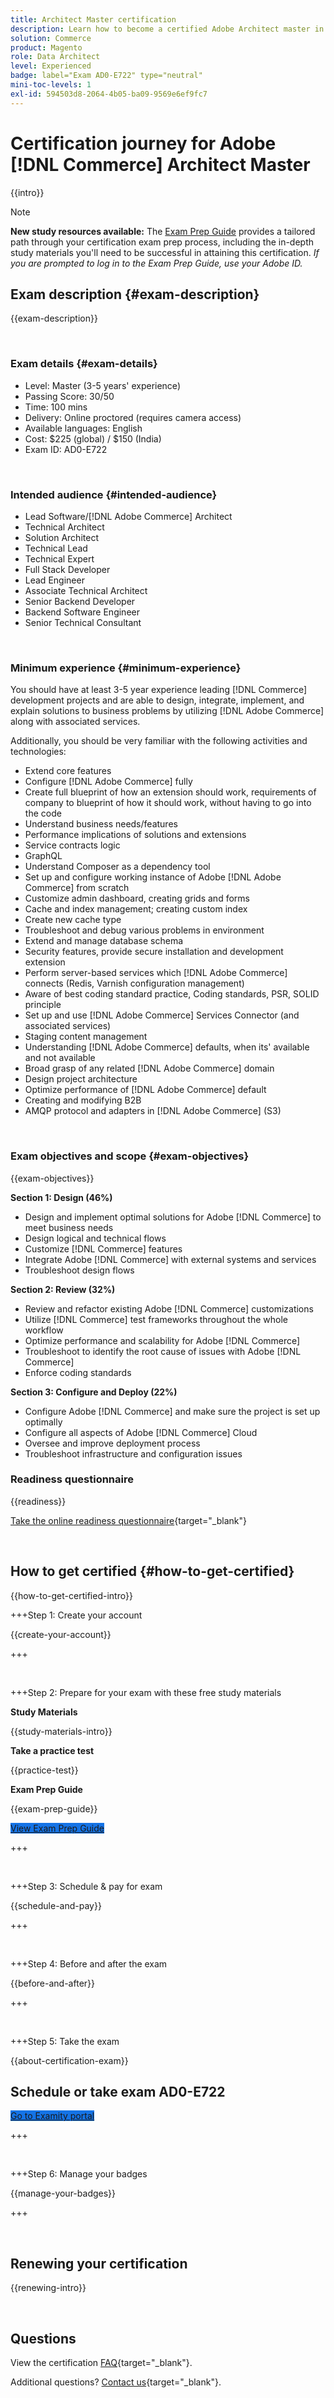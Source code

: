 ```yaml
---
title: Architect Master certification
description: Learn how to become a certified Adobe Architect master in Adobe [!DNL Commerce].
solution: Commerce
product: Magento
role: Data Architect
level: Experienced
badge: label="Exam AD0-E722" type="neutral"
mini-toc-levels: 1
exl-id: 594503d8-2064-4b05-ba09-9569e6ef9fc7
---
```

# Certification journey for Adobe [!DNL Commerce] Architect Master

{{intro}}

>[!NOTE]
>
>**New study resources available:** The [Exam Prep Guide](https://app.rockinfo.com/courses/playScorm/388) provides a tailored path through your certification exam prep process, including the in-depth study materials you'll need to be successful in attaining this certification. _If you are prompted to log in to the Exam Prep Guide, use your Adobe ID._

## Exam description {#exam-description}

{{exam-description}}

<br>

### Exam details {#exam-details}

* Level: Master (3-5 years' experience)
* Passing Score: 30/50
* Time: 100 mins
* Delivery: Online proctored (requires camera access)
* Available languages: English
* Cost: $225 (global) / $150 (India)
* Exam ID: AD0-E722

<br>

### Intended audience {#intended-audience}

* Lead Software/[!DNL Adobe Commerce] Architect
* Technical Architect
* Solution Architect
* Technical Lead
* Technical Expert
* Full Stack Developer
* Lead Engineer
* Associate Technical Architect
* Senior Backend Developer
* Backend Software Engineer
* Senior Technical Consultant

<br>

### Minimum experience {#minimum-experience}

You should have at least 3-5 year experience leading [!DNL Commerce] development projects and are able to design, integrate, implement, and explain solutions to business problems by utilizing [!DNL Adobe Commerce] along with associated services.

Additionally, you should be very familiar with the following activities and technologies:

* Extend core features
* Configure [!DNL Adobe Commerce] fully
* Create full blueprint of how an extension should work, requirements of company to blueprint of how it should work, without having to go into the code
* Understand business needs/features
* Performance implications of solutions and extensions
* Service contracts logic
* GraphQL
* Understand Composer as a dependency tool
* Set up and configure working instance of Adobe [!DNL Adobe Commerce] from scratch
* Customize admin dashboard, creating grids and forms
* Cache and index management; creating custom index
* Create new cache type
* Troubleshoot and debug various problems in environment
* Extend and manage database schema
* Security features, provide secure installation and development extension
* Perform server-based services which [!DNL Adobe Commerce] connects (Redis, Varnish configuration management)
* Aware of best coding standard practice, Coding standards, PSR, SOLID principle
* Set up and use [!DNL Adobe Commerce] Services Connector (and associated services)
* Staging content management
* Understanding [!DNL Adobe Commerce] defaults, when its' available and not available
* Broad grasp of any related [!DNL Adobe Commerce] domain
* Design project architecture
* Optimize performance of [!DNL Adobe Commerce] default
* Creating and modifying B2B
* AMQP protocol and adapters in [!DNL Adobe Commerce] (S3)

<br>

### Exam objectives and scope {#exam-objectives}

{{exam-objectives}}

**Section 1: Design (46%)**

* Design and implement optimal solutions for Adobe [!DNL Commerce] to meet business needs
* Design logical and technical flows
* Customize [!DNL Commerce] features
* Integrate Adobe [!DNL Commerce] with external systems and services
* Troubleshoot design flows

**Section 2: Review (32%)**

* Review and refactor existing Adobe [!DNL Commerce] customizations
* Utilize [!DNL Commerce] test frameworks throughout the whole workflow
* Optimize performance and scalability for Adobe [!DNL Commerce]
* Troubleshoot to identify the root cause of issues with Adobe [!DNL Commerce]
* Enforce coding standards

**Section 3: Configure and Deploy (22%)**

* Configure Adobe [!DNL Commerce] and make sure the project is set up optimally
* Configure all aspects of Adobe [!DNL Commerce] Cloud
* Oversee and improve deployment process
* Troubleshoot infrastructure and configuration issues

### Readiness questionnaire

{{readiness}}

[Take the online readiness questionnaire](https://scorpion.caveon.com/launchpad/ad-q-e718-readiness-questionnaire-for-adobe-commerce-architect-master-exam){target="_blank"}

<br>

## How to get certified {#how-to-get-certified}

{{how-to-get-certified-intro}}

+++Step 1: Create your account

{{create-your-account}}

+++

<br>

+++Step 2: Prepare for your exam with these free study materials

**Study Materials**

{{study-materials-intro}}

**Take a practice test**

{{practice-test}}

**Exam Prep Guide**

{{exam-prep-guide}}

<a href="https://app.rockinfo.com/courses/playScorm/388" target="_blank" class="spectrum-Button spectrum-Button--fill spectrum-Button--accent spectrum-Button--sizeM is-margin-bottom-big-big at-element-click-tracking" style="background-color:#1473E6">
                    
 <span class="spectrum-Button-label has-no-wrap">
   View Exam Prep Guide
</span>
</a>

+++ 

<br>

+++Step 3: Schedule & pay for exam

{{schedule-and-pay}}

+++

<br>

+++Step 4: Before and after the exam

{{before-and-after}}

+++

<br>

+++Step 5: Take the exam

{{about-certification-exam}}

## Schedule or take exam AD0-E722

<a href="https://www.certmetrics.com/adobe/candidate/examity_sso.aspx?eid=AD0-E722" target="_blank" class="spectrum-Button spectrum-Button--fill spectrum-Button--accent spectrum-Button--sizeM is-margin-bottom-big-big at-element-click-tracking" style="background-color:#1473E6">
                    
 <span class="spectrum-Button-label has-no-wrap">
   Go to Examity portal
</span>
</a>

+++

<br>

+++Step 6: Manage your badges

{{manage-your-badges}}

+++

<br>

## Renewing your certification

{{renewing-intro}}

<br>

## Questions

View the certification [FAQ](https://experienceleague.adobe.com/docs/certification/certification/faq.html){target="_blank"}.

Additional questions? [Contact us](mailto:certif@adobe.com){target="_blank"}.
